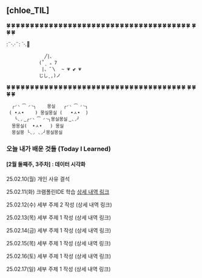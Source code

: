 ## [chloe_TIL]


🍀 🍀 🍀 🍀 🍀 🍀 🍀 🍀 🍀 🍀 🍀 🍀 🍀 🍀 🍀 🍀 🍀 🍀 🍀 🍀 🍀 🍀 🍀 🍀 🍀 🍀 🍀 🍀 🍀 🍀 🍀 🍀 🍀 🍀 🍀 🍀 🍀 🍀 🍀 🍀 🍀 🍀 

:¨·.·¨:
 `·.🦋

                  ╱|、
                (˚ˎ 。7
                 |、˜〵  ~ 💗 💕 💗 
                じしˍ,)ノ

🍀 🍀 🍀 🍀 🍀 🍀 🍀 🍀 🍀 🍀 🍀 🍀 🍀 🍀 🍀 🍀 🍀 🍀 🍀 🍀 🍀 🍀 🍀 🍀 🍀 🍀 🍀 🍀 🍀 🍀 🍀 🍀 🍀 🍀 🍀 🍀 🍀 🍀 🍀 🍀 🍀 🍀 


      ╭◜◝ ͡ ◜◝╮    몽실   ╭◜◝ ͡ ◜◝╮
     ( •ㅅ•    ) 몽실몽실 (   •ㅅ•  )
       ╰◟◞ ͜ ╭◜◝ ͡ ◜◝╮몽실몽실 ͜ ◟◞╯
      몽몽실(  •ㅅ•   ) 몽실
      몽실몽 ╰◟◞ ◟◞╯몽실몽실






### 오늘 내가 배운 것들 (Today I Learned)

#### [2월 둘째주, 3주차] : 데이터 시각화

25.02.10(월) 개인 사유 결석

25.02.11(화) 크램폴린IDE 학습 [상세 내역 링크](https://github.com/100-hours-a-week/chloe-til/blob/main/Feb/2025-02-11.md)

25.02.12(수) 세부 주제 2 작성 (상세 내역 링크)

25.02.13(목) 세부 주제 1 작성 (상세 내역 링크)

25.02.14(금) 세부 주제 1 작성 (상세 내역 링크)

25.02.15(목) 세부 주제 1 작성 (상세 내역 링크)

25.02.16(토) 세부 주제 1 작성 (상세 내역 링크)

25.02.17(일) 세부 주제 1 작성 (상세 내역 링크)

